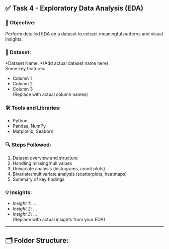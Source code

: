 ## ✅ Task 4 - Exploratory Data Analysis (EDA)

### 📌 Objective:
Perform detailed EDA on a dataset to extract meaningful patterns and visual insights.

### 📁 Dataset:
*Dataset Name: *(Add actual dataset name here)  
Some key features:
- Column 1
- Column 2
- Column 3  
(Replace with actual column names)

### 🛠️ Tools and Libraries:
- Python
- Pandas, NumPy
- Matplotlib, Seaborn

### 🔍 Steps Followed:
1. Dataset overview and structure
2. Handling missing/null values
3. Univariate analysis (histograms, count plots)
4. Bivariate/multivariate analysis (scatterplots, heatmaps)
5. Summary of key findings

### 💡 Insights:
- *Insight 1*: ...
- *Insight 2*: ...
- *Insight 3*: ...  
(Replace with actual insights from your EDA)

---

## 🗂️ Folder Structure:
